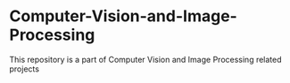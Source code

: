 # Computer-Vision-and-Image-Processing
This repository is a part of Computer Vision and Image Processing related projects
